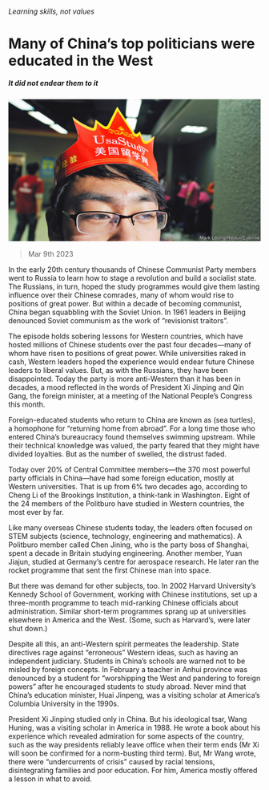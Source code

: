 ###### Learning skills, not values

# Many of China’s top politicians were educated in the West 

##### It did not endear them to it 

![image](images/20230311_CNP003.jpg) 

> Mar 9th 2023 

In the early 20th century thousands of Chinese Communist Party members went to Russia to learn how to stage a revolution and build a socialist state. The Russians, in turn, hoped the study programmes would give them lasting influence over their Chinese comrades, many of whom would rise to positions of great power. But within a decade of becoming communist, China began squabbling with the Soviet Union. In 1961 leaders in Beijing denounced Soviet communism as the work of “revisionist traitors”.

The episode holds sobering lessons for Western countries, which have hosted millions of Chinese students over the past four decades—many of whom have risen to positions of great power. While universities raked in cash, Western leaders hoped the experience would endear future Chinese leaders to liberal values. But, as with the Russians, they have been disappointed. Today the party is more anti-Western than it has been in decades, a mood reflected in the words of President Xi Jinping and Qin Gang, the foreign minister, at a meeting of the National People’s Congress this month.

Foreign-educated students who return to China are known as  (sea turtles), a homophone for “returning home from abroad”. For a long time those who entered China’s bureaucracy found themselves swimming upstream. While their technical knowledge was valued, the party feared that they might have divided loyalties. But as the number of  swelled, the distrust faded.

Today over 20% of Central Committee members—the 370 most powerful party officials in China—have had some foreign education, mostly at Western universities. That is up from 6% two decades ago, according to Cheng Li of the Brookings Institution, a think-tank in Washington. Eight of the 24 members of the Politburo have studied in Western countries, the most ever by far.

Like many overseas Chinese students today, the leaders often focused on STEM subjects (science, technology, engineering and mathematics). A Politburo member called Chen Jining, who is the party boss of Shanghai, spent a decade in Britain studying engineering. Another member, Yuan Jiajun, studied at Germany’s centre for aerospace research. He later ran the rocket programme that sent the first Chinese man into space. 

But there was demand for other subjects, too. In 2002 Harvard University’s Kennedy School of Government, working with Chinese institutions, set up a three-month programme to teach mid-ranking Chinese officials about administration. Similar short-term programmes sprang up at universities elsewhere in America and the West. (Some, such as Harvard’s, were later shut down.) 

Despite all this, an anti-Western spirit permeates the leadership. State directives rage against “erroneous” Western ideas, such as having an independent judiciary. Students in China’s schools are warned not to be misled by foreign concepts. In February a teacher in Anhui province was denounced by a student for “worshipping the West and pandering to foreign powers” after he encouraged students to study abroad. Never mind that China’s education minister, Huai Jinpeng, was a visiting scholar at America’s Columbia University in the 1990s.

President Xi Jinping studied only in China. But his ideological tsar, Wang Huning, was a visiting scholar in America in 1988. He wrote a book about his experience which revealed admiration for some aspects of the country, such as the way presidents reliably leave office when their term ends (Mr Xi will soon be confirmed for a norm-busting third term). But, Mr Wang wrote, there were “undercurrents of crisis” caused by racial tensions, disintegrating families and poor education. For him, America mostly offered a lesson in what to avoid.



